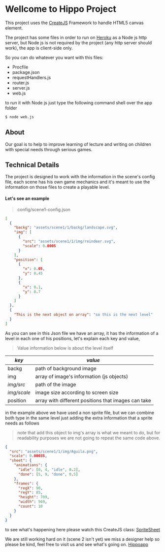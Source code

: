 # Wellcome to Hippo Project

This project uses the <a href="http://www.createjs.com/" target="_blank">CreateJS</a> Framework to handle HTML5 canvas element.

The project has some files in order to run on <a href="https://www.heroku.com/" target="_blank">Heroku</a> as a Node js http server, but Node js is not required by the project (any http server should work), the app is client-side only.

So you can do whatever you want with this files:

+ Procfile
+ package.json
+ requestHandlers.js
+ router.js
+ server.js
+ web.js

to run it with Node js just type the following command shell over the app folder

```bash
$ node web.js
```

## About

Our goal is to help to improve learning of lecture and writing on children with special needs through serious games.

## Technical Details

The project is designed to work with the information in the scene's config file, each scene has his own game mechanics and it's meant to use the information on those files to create a playable level.

#### Let's see an example

> config/scene1-config.json

```json
[
  {
    "backg": "assets/scene1/1/backg/landscape.svg",
    "img": [
      {
        "src": "assets/scene1/1/img/reindeer.svg",
        "scale": 0.0005
      }
    ],
    "position": [
      {
        "x": 0.05,
        "y": 0.45
      },
      {
        "x": 0.1,
        "y": 0.7
      }
    ]
  },
  {
    "This is the next object on array": "so this is the next level"
  }
]
```
As you can see in this Json file we have an array, it has the information of a level in each one of his positions, let's explain each key and value,

> Value information below is about the level itself

*key* | *value*
--- | ---
backg | path of background image
img | array of image's information (js objects)
*img/src* | path of the image
*img/scale* | image size according to screen size
position | array with different positions that images can take

in the example above we have used a non sprite file, but we can combine both type in the same level just adding the extra information that a sprite needs as follows

> note that add this object to img's array is what we meant to do, but for readability purposes we are not going to repeat the same code above.

```json
{
  "src": "assets/scene1/1/img/Aguila.png",
  "scale": 0.00035,
  "sheet": {
    "animations": {
      "idle": [0, 4, "idle", 0.2],
      "done": [5, 9, "done", 0.5]
    },
    "frames": {
      "regX": 90,
      "regY": 85,
      "height": 709,
      "width": 569,
      "count": 10
    }
  }
}
```
to see what's happening here please watch this CreateJS class: <a href="http://www.createjs.com/docs/easeljs/classes/SpriteSheet.html" target="_blank">SpriteSheet</a>

We are still working hard on it (scene 2 isn't yet) we miss a designer help so please be kind, feel free to visit us and see what's going on.
<a href="http://fathomless-journey-9978.herokuapp.com/" target="_blank">Hippoapp</a>
